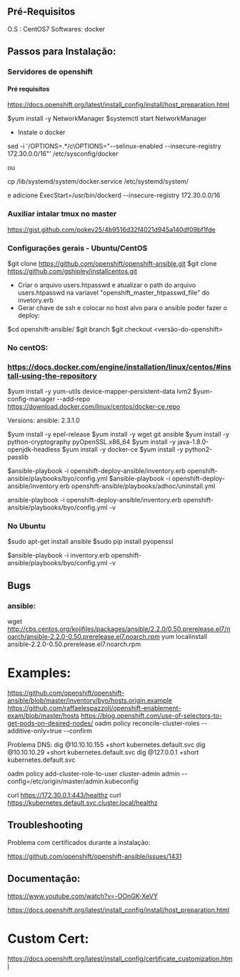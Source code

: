 
## Pré-Requisitos

O.S : CentOS7
Softwares: docker


## Passos para Instalação:

### Servidores de openshift

#### Pré requisitos
https://docs.openshift.org/latest/install_config/install/host_preparation.html

$yum install -y NetworkManager
$systemctl start NetworkManager

- Instale o docker

sed -i '/OPTIONS=.*/c\OPTIONS="--selinux-enabled --insecure-registry 172.30.0.0/16"' /etc/sysconfig/docker

ou

cp /lib/systemd/system/docker.service  /etc/systemd/system/

e adicione ExecStart=/usr/bin/dockerd  --insecure-registry 172.30.0.0/16

### Auxiliar intalar tmux no master
https://gist.github.com/pokev25/4b9516d32f4021d945a140df09bf1fde

### Configurações gerais - Ubuntu/CentOS
$git clone https://github.com/openshift/openshift-ansible.git
$git clone https://github.com/gshipley/installcentos.git

- Criar o arquivo users.htpasswd e atualizar o path do arquivo users.htpasswd na variavel "openshift_master_htpasswd_file" do invetory.erb
- Gerar chave de ssh e colocar no host alvo para o ansible poder fazer o deploy:

$cd openshift-ansible/
$git branch
$git checkout <versão-do-openshift>

### No centOS:
### https://docs.docker.com/engine/installation/linux/centos/#install-using-the-repository

$yum install -y yum-utils device-mapper-persistent-data lvm2
$yum-config-manager --add-repo https://download.docker.com/linux/centos/docker-ce.repo

Versions:
ansible: 2.3.1.0

$yum install -y epel-release
$yum install -y wget git ansible
$yum install -y python-cryptography pyOpenSSL.x86_64
$yum install -y java-1.8.0-openjdk-headless
$yum install -y docker-ce
$yum install -y python2-passlib

$ansible-playbook -i openshift-deploy-ansible/inventory.erb openshift-ansible/playbooks/byo/config.yml
$ansible-playbook -i openshift-deploy-ansible/inventory.erb openshift-ansible/playbooks/adhoc/uninstall.yml

ansible-playbook -i openshift-deploy-ansible/inventory.erb openshift-ansible/playbooks/byo/config.yml -v

### No Ubuntu

$sudo apt-get install ansible
$sudo pip install pyopenssl

$ansible-playbook -i inventory.erb openshift-ansible/playbooks/byo/config.yml -v

## Bugs

### ansible:

wget http://cbs.centos.org/kojifiles/packages/ansible/2.2.0/0.50.prerelease.el7/noarch/ansible-2.2.0-0.50.prerelease.el7.noarch.rpm
yum localinstall ansible-2.2.0-0.50.prerelease.el7.noarch.rpm

# Examples:

https://github.com/openshift/openshift-ansible/blob/master/inventory/byo/hosts.origin.example
https://github.com/raffaelespazzoli/openshift-enablement-exam/blob/master/hosts
https://blog.openshift.com/use-of-selectors-to-get-pods-on-desired-nodes/
oadm policy reconcile-cluster-roles --additive-only=true --confirm

Problema DNS:
dig @10.10.10.155 +short kubernetes.default.svc
dig @10.10.10.29 +short kubernetes.default.svc
dig @127.0.0.1 +short kubernetes.default.svc

oadm policy add-cluster-role-to-user cluster-admin admin --config=/etc/origin/master/admin.kubeconfig

curl https://172.30.0.1:443/healthz
curl https://kubernetes.default.svc.cluster.local/healthz

## Troubleshooting

Problema com certificados durante a instalação:

https://github.com/openshift/openshift-ansible/issues/1431


## Documentação:

https://www.youtube.com/watch?v=-OOnGK-XeVY

https://docs.openshift.org/latest/install_config/install/host_preparation.html

# Custom Cert:
https://docs.openshift.org/latest/install_config/certificate_customization.html

